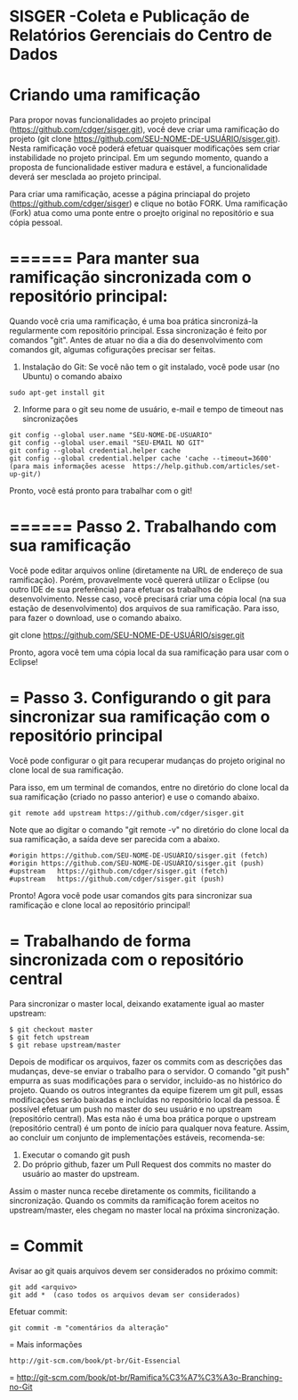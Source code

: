 SISGER -Coleta e Publicação de Relatórios Gerenciais do Centro de Dados
======
Criando uma ramificação
======
Para propor novas funcionalidades ao projeto principal (https://github.com/cdger/sisger.git), você deve criar uma ramificação do projeto (git clone https://github.com/SEU-NOME-DE-USUÁRIO/sisger.git). Nesta ramificação você poderá efetuar quaisquer modificações sem criar instabilidade no projeto principal. Em um segundo momento, quando a proposta de funcionalidade estiver madura e  estável, a funcionalidade deverá ser mesclada ao projeto principal. 

Para criar uma ramificação, acesse a página princiapal do projeto (https://github.com/cdger/sisger) e clique no botão FORK. Uma ramificação (Fork) atua como uma ponte entre o proejto original no repositório e sua cópia pessoal. 


======
Para manter sua ramificação sincronizada com o repositório principal:
======

Quando você cria uma ramificação, é uma boa prática sincronizá-la regularmente com repositório principal. Essa sincronização é feito por comandos "git". Antes de atuar no dia a dia do desenvolvimento com comandos git, algumas cofigurações precisar ser feitas.

  1. Instalação do Git: Se você não tem o git instalado, você pode usar (no Ubuntu) o comando abaixo

    sudo apt-get install git

  2. Informe para o git seu nome de usuário, e-mail e tempo de timeout nas sincronizações
  
    git config --global user.name "SEU-NOME-DE-USUARIO"
    git config --global user.email "SEU-EMAIL NO GIT"
    git config --global credential.helper cache
    git config --global credential.helper cache 'cache --timeout=3600'
    (para mais informações acesse  https://help.github.com/articles/set-up-git/)

  Pronto, você está pronto para trabalhar com o git!


======
Passo 2. Trabalhando com sua ramificação
======

  Você pode editar arquivos online (diretamente na URL de endereço de sua ramificação). Porém, provavelmente você quererá utilizar o Eclipse (ou outro IDE de sua preferência) para efetuar os trabalhos de desenvolvimento. Nesse caso, você precisará criar uma cópia local (na sua estação de desenvolvimento) dos arquivos de sua ramificação. Para isso, para fazer o download, use o comando abaixo.
  
  git clone https://github.com/SEU-NOME-DE-USUÁRIO/sisger.git

Pronto, agora você tem uma cópia local da sua ramificação para usar com o Eclipse!
  

=
Passo 3. Configurando o git para sincronizar sua ramificação com o repositório principal
=

  Você pode configurar o git para recuperar mudanças do projeto original no clone local de sua ramificação.
  
  Para isso, em um terminal de comandos, entre no diretório do clone local da sua ramificação (criado no passo anterior) e use o comando abaixo.
  
    git remote add upstream https://github.com/cdger/sisger.git
  
  Note que ao digitar o comando "git remote -v" no diretório do clone local da sua ramificação, a saída deve ser parecida com a abaixo.
  
  
    #origin	https://github.com/SEU-NOME-DE-USUÁRIO/sisger.git (fetch)
    #origin	https://github.com/SEU-NOME-DE-USUÁRIO/sisger.git (push)
    #upstream	https://github.com/cdger/sisger.git (fetch)
    #upstream	https://github.com/cdger/sisger.git (push)

  Pronto! Agora você pode usar comandos gits para sincronizar sua ramificação e clone local ao repositório principal!
  
=
Trabalhando de forma sincronizada com o repositório central
=

  Para sincronizar o master local, deixando exatamente igual ao master upstream: 

    $ git checkout master
    $ git fetch upstream
    $ git rebase upstream/master  
 
 Depois de modificar os arquivos, fazer os commits com as descrições das mudanças, deve-se enviar o trabalho para o servidor. O comando "git push" empurra as suas modificações para o servidor, incluido-as no histórico do projeto. Quando os outros integrantes da equipe fizerem um git pull, essas modificações serão baixadas e incluídas no repositório local da pessoa. É possível efetuar um push no master do seu usuário e no upstream (repositório central). Mas esta não é uma boa prática porque o upstream (repositório central) é um ponto de início para qualquer nova feature. Assim, ao concluir um conjunto de implementações estáveis, recomenda-se:
 
  1. Executar o comando git push
  2. Do próprio github, fazer um Pull Request dos commits no master do usuário ao master do upstream. 
  
  Assim o master nunca recebe diretamente os commits, ficilitando a sincronização. Quando os commits da ramificação forem aceitos no upstream/master, eles chegam no master local na próxima sincronização. 
  
=
Commit
=

Avisar ao git quais arquivos devem ser considerados no próximo commit:
  
    git add <arquivo>
    git add *  (caso todos os arquivos devam ser considerados)
    
  Efetuar commit:
  
    git commit -m "comentários da alteração"
    
=
Mais informações

    http://git-scm.com/book/pt-br/Git-Essencial
=
    http://git-scm.com/book/pt-br/Ramifica%C3%A7%C3%A3o-Branching-no-Git
